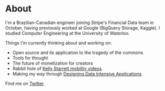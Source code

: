 # About

I'm a Brazilian-Canadian engineer joining Stripe's Financial Data team in October, having previously worked at Google (BigQuery Storage, Kaggle). I studied Computer Engineering at the University of Waterloo.

Things I'm currently thinking about and working on:

* Open source and its application to the tragedy of the commons
* Tools for thought
* The future of monetization for creators
* Rabbit hole of [Kelly Starrett mobility videos](https://www.youtube.com/channel/UCnnB4zDBqZHhQ4uLTAX8eYA).
* Making my way through [Designing Data Intensive Applications](https://dataintensive.net/).



Find me on [Twitter](https://twitter.com/vimota).


